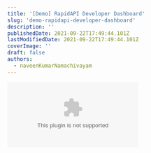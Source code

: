 ```yaml
---
title: '[Demo] RapidAPI Developer Dashboard'
slug: 'demo-rapidapi-developer-dashboard'
description: ''
publishedDate: 2021-09-22T17:49:44.101Z
lastModifiedDate: 2021-09-22T17:49:44.101Z
coverImage: ''
draft: false
authors:
  - naveenKumarNamachivayam
---
```


<Embed
  type="youtube"
  url="https://youtu.be/yCE7QvwG1-c?t=359"
  title="[Demo] RapidAPI Developer Dashboard"
/>
